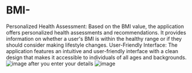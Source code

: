 # BMI-
Personalized Health Assessment: 
Based on the BMI value, the application offers personalized health assessments and recommendations. It provides information on whether a user's BMI is within the healthy range or if they should consider making lifestyle changes.
User-Friendly Interface: 
The application features an intuitive and user-friendly interface with a clean design that makes it accessible to individuals of all ages and backgrounds.
![image](https://github.com/YogitaSingh9/BMI-/assets/115174566/88699081-ec88-4c8a-af45-6ccdc777f1be)
after you enter your details
![image](https://github.com/YogitaSingh9/BMI-/assets/115174566/51af0a69-1e5d-40c3-9262-81359b18e3d8)

